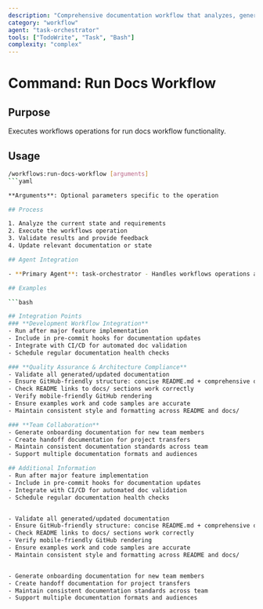 ```yaml
---
description: "Comprehensive documentation workflow that analyzes, generates, updates, and validates all project documentation"
category: "workflow"
agent: "task-orchestrator"
tools: ["TodoWrite", "Task", "Bash"]
complexity: "complex"
---
```


# Command: Run Docs Workflow

## Purpose

Executes workflows operations for run docs workflow functionality.

## Usage

```bash
/workflows:run-docs-workflow [arguments]
```yaml

**Arguments**: Optional parameters specific to the operation

## Process

1. Analyze the current state and requirements
2. Execute the workflows operation
3. Validate results and provide feedback
4. Update relevant documentation or state

## Agent Integration

- **Primary Agent**: task-orchestrator - Handles workflows operations and coordination

## Examples

```bash

## Integration Points
### **Development Workflow Integration**
- Run after major feature implementation
- Include in pre-commit hooks for documentation updates
- Integrate with CI/CD for automated doc validation
- Schedule regular documentation health checks

### **Quality Assurance & Architecture Compliance**
- Validate all generated/updated documentation
- Ensure GitHub-friendly structure: concise README.md + comprehensive docs/
- Check README links to docs/ sections work correctly
- Verify mobile-friendly GitHub rendering
- Ensure examples work and code samples are accurate
- Maintain consistent style and formatting across README and docs/

### **Team Collaboration**
- Generate onboarding documentation for new team members
- Create handoff documentation for project transfers
- Maintain consistent documentation standards across team
- Support multiple documentation formats and audiences

## Additional Information
- Run after major feature implementation
- Include in pre-commit hooks for documentation updates
- Integrate with CI/CD for automated doc validation
- Schedule regular documentation health checks


- Validate all generated/updated documentation
- Ensure GitHub-friendly structure: concise README.md + comprehensive docs/
- Check README links to docs/ sections work correctly
- Verify mobile-friendly GitHub rendering
- Ensure examples work and code samples are accurate
- Maintain consistent style and formatting across README and docs/


- Generate onboarding documentation for new team members
- Create handoff documentation for project transfers
- Maintain consistent documentation standards across team
- Support multiple documentation formats and audiences
